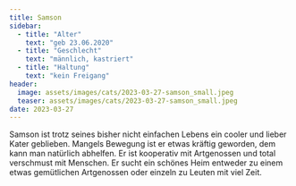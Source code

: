 ```yaml
---
title: Samson
sidebar:
  - title: "Alter"
    text: "geb 23.06.2020"
  - title: "Geschlecht"
    text: "männlich, kastriert"
  - title: "Haltung"
    text: "kein Freigang"
header:
  image: assets/images/cats/2023-03-27-samson_small.jpeg
  teaser: assets/images/cats/2023-03-27-samson_small.jpeg
date: 2023-03-27
---
```

Samson ist trotz seines bisher nicht einfachen Lebens ein cooler und lieber Kater geblieben. Mangels Bewegung ist er etwas kräftig geworden, dem kann man natürlich abhelfen. Er ist kooperativ mit Artgenossen und total verschmust mit Menschen. Er sucht ein schönes Heim entweder zu einem etwas gemütlichen Artgenossen oder einzeln zu Leuten mit viel Zeit.